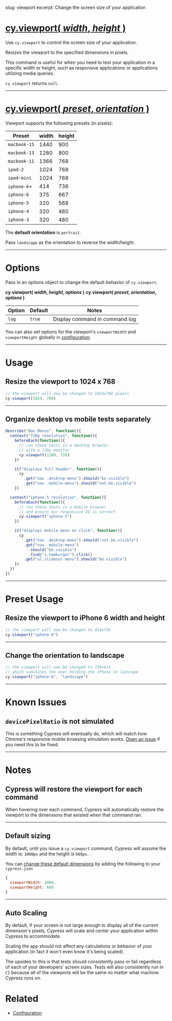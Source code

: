 slug: viewport
excerpt: Change the screen size of your application

# [cy.viewport( *width*, *height* )](#section-usage)

Use `cy.viewport` to control the screen size of your application.

Resizes the viewport to the specified dimensions in pixels.

This command is useful for when you need to test your application in a specific width or height, such as responsive applications or applications utilizing media queries.

`cy.viewport` returns `null`.

***

# [cy.viewport( *preset*, *orientation* )](#section-preset-usage)

Viewport supports the following presets (in pixels):

| Preset | width | height |
| ----------- | ----- | ------ |
| `macbook-15`  | 1440  | 900    |
| `macbook-13`  | 1280  | 800    |
| `macbook-11`  | 1366  | 768    |
| `ipad-2`      | 1024  | 768    |
| `ipad-mini`   | 1024  | 768    |
| `iphone-6`+   | 414   | 736    |
| `iphone-6`    | 375   | 667    |
| `iphone-5`    | 320   | 568    |
| `iphone-4`    | 320   | 480    |
| `iphone-3`    | 320   | 480    |

The **default orientation** is `portrait`.

Pass `landscape` as the orientation to reverse the width/height.

***

# Options

Pass in an options object to change the default behavior of `cy.viewport`.

**cy.viewport( *width*, *height*, *options* )**
**cy.viewport( *preset*, *orientation*, *options* )**

Option | Default | Notes
--- | --- | ---
`log` | `true` | Display command in command log

You can also set options for the viewport's `viewportWidth` and `viewportHeight` globally in [configuration](https://on.cypress.io/guides/configuration).

***

# Usage

## Resize the viewport to 1024 x 768

```javascript
// the viewport will now be changed to 1024x768 pixels
cy.viewport(1024, 768)
```

***

## Organize desktop vs mobile tests separately

```javascript
describe("Nav Menus", function(){
  context("720p resolution", function(){
    beforeEach(function(){
      // run these tests in a desktop browser
      // with a 720p monitor
      cy.viewport(1280, 720)
    })

    it("displays full header", function(){
      cy
        .get("nav .desktop-menu").should("be.visible")
        .get("nav .mobile-menu").should("not.be.visible")
    })

  context("iphone-5 resolution", function(){
    beforeEach(function(){
      // run these tests in a mobile browser
      // and ensure our responsive UI is correct
      cy.viewport("iphone-5")
    })

    it("displays mobile menu on click", function(){
      cy
        .get("nav .desktop-menu").should("not.be.visible")
        .get("nav .mobile-menu")
          .should("be.visible")
          .find("i.hamburger").click()
        .get("ul.slideout-menu").should("be.visible")
    })
  })
})
```

***

# Preset Usage

## Resize the viewport to iPhone 6 width and height

```javascript
// the viewport will now be changed to 414x736
cy.viewport("iphone-6")
```

***

## Change the orientation to landscape

```javascript
// the viewport will now be changed to 736x414
// which simulates the user holding the iPhone in lanscape
cy.viewport("iphone-6", "landscape")
```

***

# Known Issues

## `devicePixelRatio` is not simulated

This is something Cypress will eventually do, which will match how Chrome's responsive mobile browsing simulation works. [Open an issue](https://github.com/cypress-io/cypress/issues/new?body=**Description**%0A*Include%20a%20high%20level%20description%20of%20the%20error%20here%20including%20steps%20of%20how%20to%20recreate.%20Include%20any%20benefits%2C%20challenges%20or%20considerations.*%0A%0A**Code**%0A*Include%20the%20commands%20used*%0A%0A**Steps%20To%20Reproduce**%0A-%20%5B%20%5D%20Steps%0A-%20%5B%20%5D%20To%0A-%20%5B%20%5D%20Reproduce%2FFix%0A%0A**Additional%20Info**%0A*Include%20any%20images%2C%20notes%2C%20or%20whatever.*%0A) if you need this to be fixed.

***

# Notes

## Cypress will restore the viewport for each command

When hovering over each command, Cypress will automatically restore the viewport to the dimensions that existed when that command ran.

***

## Default sizing

By default, until you issue a `cy.viewport` command, Cypress will assume the width is: `1000px` and the height is `660px`.

You can [change these default dimensions](https://on.cypress.io/guides/configuration) by adding the following to your `cypress.json`

```javascript
{
  viewportWidth: 1000,
  viewportHeight: 660
}
```

***

## Auto Scaling

By default, if your screen is not large enough to display all of the current dimension's pixels, Cypress will scale and center your application within Cypress to accommodate.

Scaling the app should not affect any calculations or behavior of your application (in fact it won't even know it's being scaled).

The upsides to this is that tests should consistently pass or fail regardless of each of your developers' screen sizes. Tests will also consistently run in `CI` because all of the viewports will be the same no matter what machine Cypress runs on.

# Related

- [Configuration](https://on.cypress.io/guides/configuration)